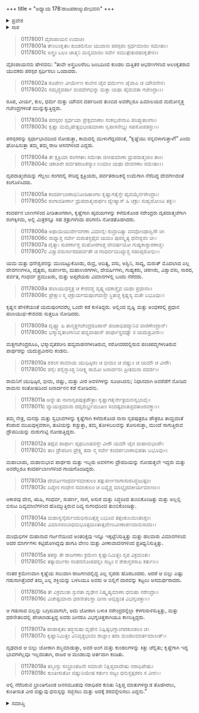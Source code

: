 +++
title = "ಅಧ್ಯಾಯ 178:ರಾಜಪರಾಙ್ಮುಖೀಭವನಃ"
+++

<details><summary>ಪ್ರವೇಶ</summary>


।।   ಓಂ ಓಂ ನಮೋ ನಾರಾಯಣಾಯ।।   ಶ್ರೀ ವೇದವ್ಯಾಸಾಯ ನಮಃ ।।

ಶ್ರೀ ಕೃಷ್ಣದ್ವೈಪಾಯನ ವೇದವ್ಯಾಸ ವಿರಚಿತ  

**ಶ್ರೀ ಮಹಾಭಾರತ**

**ಆದಿ ಪರ್ವ**

**ಸ್ವಯಂವರ ಪರ್ವ**

**ಅಧ್ಯಾಯ 178**

</details>


<details><summary>ಸಾರ</summary>

ಸ್ಪರ್ಧಿಸಲು ರಾಜರು ಒಂದಾದುದು; ಆಕಾಶದಲ್ಲಿ ದೇವ-ಋಷಿ-ಗಂಧರ್ವ-ಅಪ್ಸರಗಣಗಳ ಬೀಡು (1-7). ಕೃಷ್ಣನು ಪಾಂಡವರನ್ನು ಸಭೆಯಲ್ಲಿ ದೂರದಿಂದಲೇ ನೋಡಿ ಗುರುತಿಸಿ ಬಲರಾಮನಿಗೆ ತೋರಿಸುವುದು (8-10). ಎಲ್ಲ ರಾಜರೂ ಸ್ಪರ್ದೆಯಲ್ಲಿ ಸೋಲಲು ಬ್ರಾಹ್ಮಣರ ಸಭೆಯಿಂದ ಅರ್ಜುನನು ಮೇಲೆದ್ದು ಬಂದುದು (11-18).

</details>


> 01178001 ವೈಶಂಪಾಯನ ಉವಾಚ।  
01178001a ತೇಽಲಂಕೃತಾಃ ಕುಂಡಲಿನೋ ಯುವಾನಃ ಪರಸ್ಪರಂ ಸ್ಪರ್ಧಮಾನಾಃ ಸಮೇತಾಃ।  
01178001c ಅಸ್ತ್ರಂ ಬಲಂ ಚಾತ್ಮನಿ ಮನ್ಯಮಾನಾಃ ಸರ್ವೇ ಸಮುತ್ಪೇತುರಹಂಕೃತೇನ।।  

ವೈಶಂಪಾಯನನು ಹೇಳಿದನು: “ತಾವೇ ಅಸ್ತ್ರಬಲರೆಂಬ ಜಂಬದಿಂದ ಕುಂಡಲ ಮತ್ತಿತರ ಆಭರಣಗಳಿಂದ ಅಲಂಕೃತರಾದ ಯುವಕರು ಪರಸ್ಪರ ಸ್ಪರ್ಧಿಸಲು ಒಂದಾದರು.

> 01178002a ರೂಪೇಣ ವೀರ್ಯೇಣ ಕುಲೇನ ಚೈವ ಧರ್ಮೇಣ ಚೈವಾಪಿ ಚ ಯೌವನೇನ।  
01178002c ಸಮೃದ್ಧದರ್ಪಾ ಮದವೇಗಭಿನ್ನಾ ಮತ್ತಾ ಯಥಾ ಹೈಮವತಾ ಗಜೇಂದ್ರಾಃ।।  

ರೂಪ, ವೀರ್ಯ, ಕುಲ, ಧರ್ಮ ಮತ್ತು ಯೌವನ ದರ್ಪದಿಂದ ತುಂಬಿದ ಅವರೆಲ್ಲರೂ ಹಿಮಾಲಯದ ಮದೋನ್ಮತ್ತ ಗಜೇಂದ್ರಗಳಂತೆ ಮುನ್ನುಕ್ಕುತ್ತಿದ್ದರು.

> 01178003a ಪರಸ್ಪರಂ ಸ್ಪರ್ಧಯಾ ಪ್ರೇಕ್ಷಮಾಣಾಃ ಸಂಕಲ್ಪಜೇನಾಪಿ ಪರಿಪ್ಲುತಾಂಗಾಃ।   
01178003c ಕೃಷ್ಣಾ ಮಮೈಷೇತ್ಯಭಿಭಾಷಮಾಣಾ ನೃಪಾಸನೇಭ್ಯಃ ಸಹಸೋಪತಸ್ಥುಃ।।  

ಪರಸ್ಪರರನ್ನು ಸ್ಪರ್ಧಾಭಾವದಿಂದ ನೋಡುತ್ತಾ, ಕಾಮದಲ್ಲಿ ಮುಳುಗೆದ್ದವರಂತೆ, “ಕೃಷ್ಣೆಯು ನನ್ನವಳಾಗುತ್ತಾಳೆ!” ಎಂದು ಘೋಷಿಸುತ್ತಾ ತಮ್ಮ ತಮ್ಮ ರಾಜ ಆಸನಗಳಿಂದ ಎದ್ದರು.

> 01178004a ತೇ ಕ್ಷತ್ರಿಯಾ ರಂಗಗತಾಃ ಸಮೇತಾ ಜಿಗೀಷಮಾಣಾ ದ್ರುಪದಾತ್ಮಜಾಂ ತಾಂ।  
01178004c ಚಕಾಶಿರೇ ಪರ್ವತರಾಜಕನ್ಯಾಂ ಉಮಾಂ ಯಥಾ ದೇವಗಣಾಃ ಸಮೇತಾಃ।।  

ದೃಪದಾತ್ಮಜೆಯನ್ನು ಗೆಲ್ಲಲು ರಂಗದಲ್ಲಿ ಸೇರಿದ್ದ ಕ್ಷತ್ರಿಯರು, ಪರ್ವತರಾಜಕನ್ಯೆ ಉಮೆಗಾಗಿ ನೆರೆದಿದ್ದ ದೇವಗಣದಂತೆ ಕಂಗೊಳಿಸಿದರು.

> 01178005a ಕಂದರ್ಪಬಾಣಾಭಿನಿಪೀಡಿತಾಂಗಾಃ ಕೃಷ್ಣಾಗತೈಸ್ತೇ ಹೃದಯೈರ್ನರೇಂದ್ರಾಃ।  
01178005c ರಂಗಾವತೀರ್ಣಾ ದ್ರುಪದಾತ್ಮಜಾರ್ಥಂ ದ್ವೇಷ್ಯಾನ್ ಹಿ ಚಕ್ರುಃ ಸುಹೃದೋಽಪಿ ತತ್ರ।।  

ಕಂದರ್ಪನ ಬಾಣಗಳಿಂದ ಪೀಡಿತಾಂಗರಾಗಿ, ಕೃಷ್ಣೆಗಾಗಿ ಹೃದಯಗಳನ್ನು ಕಳೆದುಕೊಂಡ ನರೇಂದ್ರರು ದೃಪದಾತ್ಮಜೆಗಾಗಿ ರಂಗಕ್ಕಿಳಿದು, ಅಲ್ಲಿ ಮಿತ್ರರನ್ನೂ ಸಹ ಶತ್ರುಗಳೆಂದು ಪರಿಗಣಿಸಿ ನೋಡತೊಡಗಿದರು.

> 01178006a ಅಥಾಯಯುರ್ದೇವಗಣಾ ವಿಮಾನೈಃ ರುದ್ರಾದಿತ್ಯಾ ವಸವೋಽಥಾಶ್ವಿನೌ ಚ।  
01178006c ಸಾಧ್ಯಾಶ್ಚ ಸರ್ವೇ ಮರುತಸ್ತಥೈವ ಯಮಂ ಪುರಸ್ಕೃತ್ಯ ಧನೇಶ್ವರಂ ಚ।।  
01178007a ದೈತ್ಯಾಃ ಸುಪರ್ಣಾಶ್ಚ ಮಹೋರಗಾಶ್ಚ ದೇವರ್ಷಯೋ ಗುಹ್ಯಕಾಶ್ಚಾರಣಾಶ್ಚ।   
01178007c ವಿಶ್ವಾವಸುರ್ನಾರದಪರ್ವತೌ ಚ ಗಂಧರ್ವಮುಖ್ಯಾಶ್ಚ ಸಹಾಪ್ಸರೋಭಿಃ।।  

ಯಮ ಮತ್ತು ಧನೇಶ್ವರನನ್ನು ಮುಂದಿಟ್ಟುಕೊಂಡು, ರುದ್ರ, ಆದಿತ್ಯ, ವಸು, ಅಶ್ವಿನಿ, ಸಾದ್ಯ, ಮರುತ್ ಮೊದಲಾದ ಎಲ್ಲ ದೇವಗಣಗಳೂ, ದೈತ್ಯರು, ಸುಪರ್ಣರು, ಮಹಾ‌ಉರಗಗಳು, ದೇವರ್ಷಿಗಳು, ಗುಹ್ಯಕರು, ಚರಣರು, ವಿಶ್ವಾವಸು, ನಾರದ, ಪರ್ವತ, ಗಂಧರ್ವ ಪ್ರಮುಖರು, ಮತ್ತು ಅಪ್ಸರೆಯರು ವಿಮಾನಗಳಲ್ಲಿ ಬಂದು ನೆರೆದರು.

> 01178008a ಹಲಾಯುಧಸ್ತತ್ರ ಚ ಕೇಶವಶ್ಚ ವೃಷ್ಣ್ಯಂಧಕಾಶ್ಚೈವ ಯಥಾ ಪ್ರಧಾನಾಃ।  
01178008c ಪ್ರೇಕ್ಷಾಂ ಸ್ಮ ಚಕ್ರುರ್ಯದುಪುಂಗವಾಸ್ತೇ ಸ್ಥಿತಾಶ್ಚ ಕೃಷ್ಣಸ್ಯ ಮತೇ ಬಭೂವುಃ।।  

ಕೃಷ್ಣನ ಹೇಳಿಕೆಯಂತೆ ಯದುಪುಂಗವರೆಲ್ಲ ಒಂದೇ ಕಡೆ ಕುಳಿತಿದ್ದರು. ಅಲ್ಲಿಂದ ವೃಷ್ಣಿ ಮತ್ತು ಅಂಧಕರಲ್ಲಿ ಪ್ರಧಾನ ಹಲಾಯುಧ-ಕೇಶವರು ಸುತ್ತಲೂ ನೋಡಿದರು.

> 01178009a ದೃಷ್ಟ್ವಾ ಹಿ ತಾನ್ಮತ್ತಗಜೇಂದ್ರರೂಪಾನ್ ಪಂಚಾಭಿಪದ್ಮಾನಿವ ವಾರಣೇಂದ್ರಾನ್।  
01178009c ಭಸ್ಮಾವೃತಾಂಗಾನಿವ ಹವ್ಯವಾಹಾನ್ ಪಾರ್ಥಾನ್ಪ್ರದಧ್ಯೌ ಸ ಯದುಪ್ರವೀರಃ।।  

ಮತ್ತಗಜೇಂದ್ರರೂಪಿ, ಭಸ್ಮಾವೃತಶರೀರಿ ಹವ್ಯವಾಹನಗಳಂತಿರುವ, ಸರೋವರದಲ್ಲಿರುವ ಪಂಚಪದ್ಮಗಳಂತಿರುವ ಪಾರ್ಥರನ್ನು ಯದುಪ್ರವೀರನು ಕಂಡನು.

> 01178010a ಶಶಂಸ ರಾಮಾಯ ಯುಧಿಷ್ಠಿರಂ ಚ ಭೀಮಂ ಚ ಜಿಷ್ಣುಂ ಚ ಯಮೌ ಚ ವೀರೌ।  
01178010c ಶನೈಃ ಶನೈಸ್ತಾಂಶ್ಚ ನಿರೀಕ್ಷ್ಯ ರಾಮೋ ಜನಾರ್ದನಂ ಪ್ರೀತಮನಾ ದದರ್ಶ।।  

ರಾಮನಿಗೆ ಯುಧಿಷ್ಠಿರ, ಭೀಮ, ಜಿಷ್ಣು, ಮತ್ತು ವೀರ ಅವಳಿಗಳನ್ನು ಸೂಚಿಸಿದನು; ನಿಧಾನವಾಗಿ ಅವರೆಡೆಗೆ ನೋಡಿದ ರಾಮನು ಸಂತೋಷದಿಂದ ಜನಾರ್ದನನ ಕಡೆ ನೋಡಿದನು.

> 01178011a ಅನ್ಯೇ ತು ನಾನಾನೃಪಪುತ್ರಪೌತ್ರಾಃ ಕೃಷ್ಣಾಗತೈರ್ನೇತ್ರಮನಃಸ್ವಭಾವೈಃ।  
01178011c ವ್ಯಾಯಚ್ಛಮಾನಾ ದದೃಶುರ್ಭ್ರಮಂತೀಂ ಸಂದಷ್ಟದಂತಚ್ಛದತಾಂರವಕ್ತ್ರಾಃ।।  

ತಮ್ಮ ನೇತ್ರ, ಮನಸ್ಸು ಮತ್ತು ಸ್ವಭಾವಗಳನ್ನು ಕೃಷ್ಣೆಗಾಗಿ ಕಳೆದುಕೊಂಡ ನಾನಾ ನೃಪಪುತ್ರರೂ ಪೌತ್ರರೂ ತಾಮ್ರದಂತೆ ಕೆಂಪಾದ ಮುಖವುಳ್ಳವರಾಗಿ, ತುಟಿಯನ್ನು ಕಚ್ಚುತ್ತಾ, ತಮ್ಮ ತೋಳಬಲವನ್ನು ತೋರಿಸುತ್ತಾ, ಮುಂದೆ ಸಾಗುತ್ತಿರುವ ದ್ರೌಪದಿಯನ್ನು ದುರುಗುಟ್ಟಿ ನೋಡುತ್ತಿದ್ದರು.

> 01178012a ತಥೈವ ಪಾರ್ಥಾಃ ಪೃಥುಬಾಹವಸ್ತೇ ವೀರೌ ಯಮೌ ಚೈವ ಮಹಾನುಭಾವೌ।  
01178012c ತಾಂ ದ್ರೌಪದೀಂ ಪ್ರೇಕ್ಷ್ಯ ತದಾ ಸ್ಮ ಸರ್ವೇ ಕಂದರ್ಪಬಾಣಾಭಿಹತಾ ಬಭೂವುಃ।।  

ಮಹಾಬಾಹು, ಮಹಾನುಭಾವ ಪಾರ್ಥರು ಮತ್ತು ಇಬ್ಬರು ಅವಳಿಗಳು ದ್ರೌಪದಿಯನ್ನು ನೋಡುತ್ತಲೇ ಇದ್ದರು ಮತ್ತು ಅವರೆಲ್ಲರೂ ಕಂದರ್ಪಬಾಣಗಳಿಂದ ಗಾಯಗೊಂಡಿದ್ದರು.

> 01178013a ದೇವರ್ಷಿಗಂಧರ್ವಸಮಾಕುಲಂ ತತ್ಸುಪರ್ಣನಾಗಾಸುರಸಿದ್ಧಜುಷ್ಟಂ।   
01178013c ದಿವ್ಯೇನ ಗಂಧೇನ ಸಮಾಕುಲಂ ಚ ದಿವ್ಯೈಶ್ಚ ಮಾಲ್ಯೈರವಕೀರ್ಯಮಾಣಂ।।  

ಆಕಾಶವು ದೇವ, ಋಷಿ, ಗಂಧರ್ವ, ಸುಪರ್ಣ, ನಾಗ, ಅಸುರ ಮತ್ತು ಸಿದ್ಧರಿಂದ ತುಂಬಿಕೊಂಡಿತ್ತು ಮತ್ತು ಅಲ್ಲಲ್ಲಿ ಬಿಸುಟ ದಿವ್ಯಮಾಲೆಗಳಿಂದ ಹೊಮ್ಮುತ್ತಿರುವ ದಿವ್ಯ ಸುಗಂಧದಿಂದ ತುಂಬಿಕೊಂಡಿತ್ತು.

> 01178014a ಮಹಾಸ್ವನೈರ್ದುಂದುಭಿನಾದಿತೈಶ್ಚ ಬಭೂವ ತತ್ಸಂಕುಲಮಂತರಿಕ್ಷಂ।  
01178014c ವಿಮಾನಸಂಬಾಧಮಭೂತ್ಸಮಂತಾತ್ಸವೇಣುವೀಣಾಪಣವಾನುನಾದಂ।।  

ದುಂಧುಭಿಗಳ ಮಹಾನಾದ ಗರ್ಜನೆಯಿಂದ ಅಂತರಿಕ್ಷವು ಇನ್ನೂ ಇಕ್ಕಟ್ಟೆನಿಸುತ್ತಿತ್ತು ಮತ್ತು ಹಲವಾರು ವಿಮಾನಗಳಿಂದ ಅದರ ಮಾರ್ಗಗಳು ಕಟ್ಟಿಹೋಗಿದ್ದವು ಹಾಗೂ ವೇಣು ಮತ್ತು ವೀಣಾವಾದನಗಳಿಂದ ಪ್ರತಿಧ್ವನಿಸುತ್ತಿತ್ತು.

> 01178015a ತತಸ್ತು ತೇ ರಾಜಗಣಾಃ ಕ್ರಮೇಣ ಕೃಷ್ಣಾನಿಮಿತ್ತಂ ನೃಪ ವಿಕ್ರಮಂತಃ।  
01178015c ತತ್ಕಾರ್ಮುಕಂ ಸಂಹನನೋಪಪನ್ನಂ ಸಜ್ಯಂ ನ ಶೇಕುಸ್ತರಸಾಪಿ ಕರ್ತುಂ।।

ನಂತರ ಕ್ರಮೇಣವಾಗಿ ಕೃಷ್ಣೆಯ ಸಲುವಾಗಿ ರಾಜಗಣದಲ್ಲಿದ್ದ ಎಲ್ಲ ನೃಪರು ಹೊರಬಂದರು. ಆದರೆ ಆ ಬಿಲ್ಲು ಎಷ್ಟು ಗಡುಸಾಗಿತ್ತೆಂದರೆ ತಮ್ಮ ಎಲ್ಲ ಶಕ್ತಿಯನ್ನು ಬಳಸಿಯೂ ಅವರು ಆ ಬಿಲ್ಲಿಗೆ ದಾರವನ್ನು ಕಟ್ಟಲು ಅಸಮರ್ಥರಾದರು.

> 01178016a ತೇ ವಿಕ್ರಮಂತಃ ಸ್ಫುರತಾ ದೃಢೇನ ನಿಷ್ಕೃಷ್ಯಮಾಣಾ ಧನುಷಾ ನರೇಂದ್ರಾಃ।  
01178016c ವಿಚೇಷ್ಟಮಾನಾ ಧರಣೀತಲಸ್ಥಾ ದೀನಾ ಅದೃಶ್ಯಂತ ವಿಭಗ್ನಚಿತ್ತಾಃ।। 

ಆ ಗಡುಸಾದ ಬಿಲ್ಲನ್ನು ಬಗ್ಗಿಸುವಾಗಲೇ, ಅದು ಜೋರಾಗಿ ಬಳುಕಿ ನರೇಂದ್ರರನ್ನೆಲ್ಲಾ ಕೆಳಗುರುಳಿಸುತ್ತಿತ್ತು, ಮತ್ತು ಧರಣೀತಲದಲ್ಲಿ ಪೇಚಲಾಡುತ್ತಿದ್ದ ಅವರು ದೀನರೂ ವಿಭಗ್ನಚಿತ್ತರಾಗಿಯೂ ಕಾಣುತ್ತಿದ್ದರು.

> 01178017a ಹಾಹಾಕೃತಂ ತದ್ಧನುಷಾ ದೃಢೇನ ನಿಷ್ಪಿಷ್ಟಭಗ್ನಾಂಗದಕುಂಡಲಂ ಚ।  
01178017c ಕೃಷ್ಣಾನಿಮಿತ್ತಂ ವಿನಿವೃತ್ತಭಾವಂ ರಾಜ್ಞಾಂ ತದಾ ಮಂಡಲಮಾರ್ತಮಾಸೀತ್।।  

ದೃಢವಾದ ಆ ಬಿಲ್ಲು ಜೋರಾಗಿ ಶಬ್ಧಮಾಡುತ್ತಾ, ಅವರ ಅಂಗ ಮತ್ತು ಕುಂಡಲಗಳನ್ನು ಕಿತ್ತು ಚೆಲ್ಲಿತು; ಕೃಷ್ಣೆಗಾಗಿ ಇದ್ದ ಭಾವಗಳೆಲ್ಲವೂ ಇಲ್ಲದಂತಾಗಿ, ರಾಜರ ಆ ಮಂಡಲವು ಆರ್ತವಾಗಿ ಕಂಡಿತು.

> 01178018a ತಸ್ಮಿಂಸ್ತು ಸಂಭ್ರಾಂತಜನೇ ಸಮಾಜೇ ನಿಕ್ಷಿಪ್ತವಾದೇಷು ನರಾಧಿಪೇಷು।  
01178018c ಕುಂತೀಸುತೋ ಜಿಷ್ಣುರಿಯೇಷ ಕರ್ತುಂ ಸಜ್ಯಂ ಧನುಸ್ತತ್ಸಶರಂ ಸ ವೀರಃ।।  

ಅಲ್ಲಿ ನೆರೆದಿರುವ ಭ್ರಾಂತಿಗೊಂಡ ಜನಸಮೂಹವು ನರಾಧಿಪರ ಕುರಿತು ನಿಕ್ಷಿಪ್ತ ಮಾತುಗಳನ್ನಾಡ ತೊಡಗಿರಲು, ಕುಂತೀಸುತ ವೀರ ಜಿಷ್ಣುವು ಧನುಸ್ಸನ್ನು ಸಜ್ಜಿಸಲು ಮತ್ತು ಅದಕ್ಕೆ ಶರವನ್ನೇರಿಸಲು ಎದ್ದನು.”

<details><summary>ಸಮಾಪ್ತಿ</summary>



ಇತಿ ಶ್ರೀ ಮಹಾಭಾರತೇ ಆದಿಪರ್ವಣಿ ಸ್ವಯಂವರಪರ್ವಣಿ ರಾಜಪರಾಙ್ಮುಖೀಭವನೇ ಅಷ್ಟಸಪ್ತತ್ಯಧಿಕಶತತಮೋಽಧ್ಯಾಯ:।।  
ಇದು ಶ್ರೀ ಮಹಾಭಾರತದಲ್ಲಿ ಆದಿಪರ್ವದಲ್ಲಿ ಸ್ವಯಂವರಪರ್ವದಲ್ಲಿ ರಾಜಪರಾಙ್ಮುಖದಲ್ಲಿ ನೂರಾಎಪ್ಪತ್ತೆಂಟನೆಯ ಅಧ್ಯಾಯವು.


</details>

